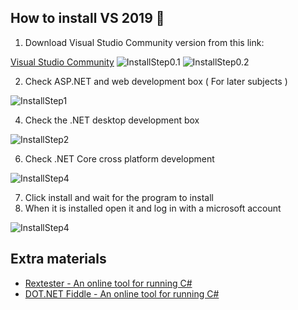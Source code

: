 ## How to install VS 2019 🎈
1. Download Visual Studio Community version from this link:

[Visual Studio Community](https://visualstudio.microsoft.com/vs/)
![InstallStep0.1](https://github.com/sedc-codecademy/skwd9-net-05-oopcsharp-internal/blob/main/img/01.png?raw=true)
![InstallStep0.2](https://github.com/sedc-codecademy/skwd9-net-05-oopcsharp-internal/blob/main/img/02.png?raw=true)

2. Check ASP.NET and web development box ( For later subjects )

![InstallStep1](https://github.com/sedc-codecademy/skwd9-net-05-oopcsharp-internal/blob/main/img/03.png?raw=true)

4. Check the .NET desktop development box 

![InstallStep2](https://github.com/sedc-codecademy/skwd9-net-05-oopcsharp-internal/blob/main/img/04.png?raw=true)

6. Check .NET Core cross platform development

![InstallStep4](https://github.com/sedc-codecademy/skwd9-net-05-oopcsharp-internal/blob/main/img/05.png?raw=true)

7. Click install and wait for the program to install
8. When it is installed open it and log in with a microsoft account

![InstallStep4](https://github.com/sedc-codecademy/skwd9-net-05-oopcsharp-internal/blob/main/img/06.png?raw=true)

## Extra materials
* [Rextester - An online tool for running C#](https://rextester.com/)
* [DOT.NET Fiddle - An online tool for running C#](https://dotnetfiddle.net/)